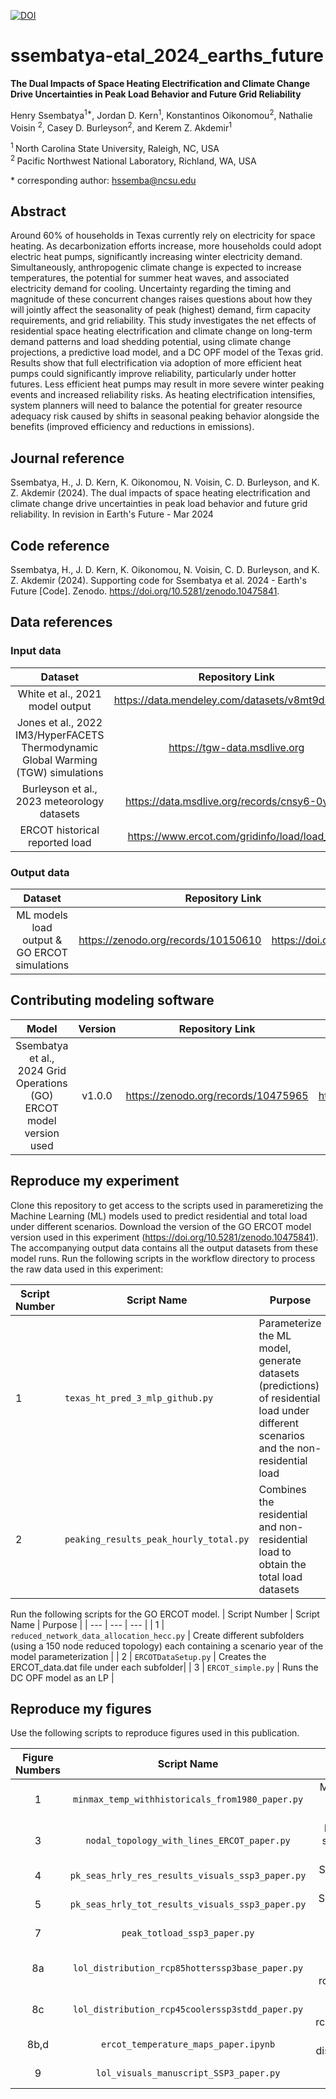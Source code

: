 
[![DOI](https://data.msdlive.org/badge/DOI/10.57931/2331202.svg)](https://doi.org/10.57931/2331202)

# ssembatya-etal_2024_earths_future

**The Dual Impacts of Space Heating Electrification and Climate Change Drive Uncertainties in Peak Load Behavior and 
Future Grid Reliability**

Henry Ssembatya<sup>1\*</sup>, Jordan D. Kern<sup>1</sup>, Konstantinos Oikonomou<sup>2</sup>, Nathalie Voisin
<sup>2</sup>, Casey D. Burleyson<sup>2</sup>, and Kerem Z. Akdemir<sup>1</sup>

<sup>1 </sup> North Carolina State University, Raleigh, NC, USA   
<sup>2 </sup> Pacific Northwest National Laboratory, Richland, WA, USA  

\* corresponding author: hssemba@ncsu.edu

## Abstract
Around 60% of households in Texas currently rely on electricity for space heating. As decarbonization efforts increase, 
more households could adopt electric heat pumps, significantly increasing winter electricity demand. Simultaneously, 
anthropogenic climate change is expected to increase temperatures, the potential for summer heat waves, and associated 
electricity demand for cooling. Uncertainty regarding the timing and magnitude of these concurrent changes raises 
questions about how they will jointly affect the seasonality of peak (highest) demand, firm capacity requirements, and 
grid reliability. This study investigates the net effects of residential space heating electrification and climate 
change on long-term demand patterns and load shedding potential, using climate change projections, a predictive load 
model, and a DC OPF model of the Texas grid. Results show that full electrification via adoption of more efficient heat pumps could 
significantly improve reliability, particularly under hotter futures. Less efficient heat pumps may result in more 
severe winter peaking events and increased reliability risks. As heating electrification intensifies, system planners 
will need to balance the potential for greater resource adequacy risk caused by shifts in seasonal peaking behavior 
alongside the benefits (improved efficiency and reductions in emissions).

## Journal reference
Ssembatya, H., J. D. Kern, K. Oikonomou, N. Voisin, C. D. Burleyson, and K. Z. Akdemir (2024). The dual impacts of 
space heating electrification and climate change drive uncertainties in peak load behavior and future grid reliability. 
In revision in Earth's Future - Mar 2024

## Code reference
Ssembatya, H., J. D. Kern, K. Oikonomou, N. Voisin, C. D. Burleyson, and K. Z. Akdemir (2024). Supporting code for 
Ssembatya et al. 2024 - Earth's Future [Code]. Zenodo. https://doi.org/10.5281/zenodo.10475841.

## Data references
### Input data
|       Dataset                                   |               Repository Link                        |               DOI                |
|:-----------------------------------------------:|:----------------------------------------------------:|:--------------------------------:|
|   White et al., 2021 model output               | https://data.mendeley.com/datasets/v8mt9d3v6h/1      | https://doi.org/10.17632/v8mt9d3v6h.1            |
| Jones et al., 2022 IM3/HyperFACETS Thermodynamic Global Warming (TGW) simulations | https://tgw-data.msdlive.org | https://doi.org/10.57931/1885756 |
|   Burleyson et al., 2023 meteorology datasets   | https://data.msdlive.org/records/cnsy6-0y610 | https://doi.org/10.57931/1960530 |
|   ERCOT historical reported load                | https://www.ercot.com/gridinfo/load/load_hist        |                   -               |

### Output data
|       Dataset                                           |   Repository Link                            |                   DOI                             |
|:-------------------------------------------------------:|---------------------------------------------:|:-------------------------------------------------:|
|     ML models load output & GO ERCOT simulations    | https://zenodo.org/records/10150610          | https://doi.org/10.5281/zenodo.10150609 |

## Contributing modeling software
|  Model              | Version |         Repository Link          | DOI |
|:-------------------:|:-------:|:----------------------------------------------------------------:|:--------------------------------:|
| Ssembatya et al., 2024 Grid Operations (GO) ERCOT model version used | v1.0.0 | https://zenodo.org/records/10475965 | https://doi.org/10.5281/zenodo.10475965 | 


## Reproduce my experiment
Clone this repository to get access to the scripts used in parameretizing the Machine Learning (ML) models used to predict
residential and total load under different scenarios. Download the version of the GO ERCOT model version used in this experiment 
(https://doi.org/10.5281/zenodo.10475841). The accompanying output data contains all the output datasets from these model
runs. Run the following scripts in the workflow directory to process the raw data used in this experiment:

| Script Number | Script Name | Purpose |
| --- | --- | --- |
| 1 | `texas_ht_pred_3_mlp_github.py` | Parameterize the ML model, generate datasets (predictions) of residential load under different scenarios and the non-residential load |
| 2 | `peaking_results_peak_hourly_total.py` | Combines the residential and non-residential load to obtain the total load datasets |

Run the following scripts for the GO ERCOT model.
| Script Number | Script Name | Purpose |
| --- | --- | --- |
| 1 | `reduced_network_data_allocation_hecc.py` | Create different subfolders (using a 150 node reduced topology) each containing a scenario year of the model parameterization |
| 2 | `ERCOTDataSetup.py` | Creates the ERCOT_data.dat file under each subfolder|
| 3 | `ERCOT_simple.py` | Runs the DC OPF model as an LP |


## Reproduce my figures
Use the following scripts to reproduce figures used in this publication.

| Figure Numbers |                Script Name                              |                                  Description                                               | 
|:--------------:|:-------------------------------------------------------:|:------------------------------------------------------------------------------------------:|
|       1        |     `minmax_temp_withhistoricals_from1980_paper.py`     |      Minimum and maximum hourly annual temperature under historical and climate scenarios  |
|       3        |     `nodal_topology_with_lines_ERCOT_paper.py`     |      Reduced topology framework of the selected GO ERCOT version showing nodes and transmission lines  |
|       4        |     `pk_seas_hrly_res_results_visuals_ssp3_paper.py`     |      Season of peak hourly residential load for all future scenario simulations  |
|       5        |     `pk_seas_hrly_tot_results_visuals_ssp3_paper.py`     |      Season of peak hourly total load for all future scenario simulations  |
|       7        |     `peak_totload_ssp3_paper.py`     |      Peak hourly total load for all future scenario simulations  |
|       8a        |     `lol_distribution_rcp85hotterssp3base_paper.py`     |      Nodal location of loss of load on simulation day rcp85hotterssp3_base_3rd_aug_2091  |
|       8c        |     `lol_distribution_rcp45coolerssp3stdd_paper.py`     |      Nodal location of loss of load on simulation day rcp45coolerssp3_stdd_23rd_dec_2069  |
|       8b,d        |     `ercot_temperature_maps_paper.ipynb`     |      Max and min hourly temperature distribution on selected simulation days  |
|       9        |     `lol_visuals_manuscript_SSP3_paper.py`     |      Cumulative loss of load for all scenarios  |

